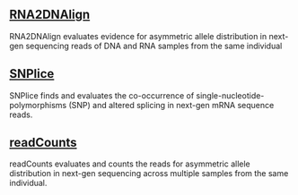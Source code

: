 ## [RNA2DNAlign](RNA2DNAlign)
RNA2DNAlign evaluates evidence for asymmetric allele distribution in next-gen sequencing reads of DNA and RNA samples from the same individual
## [SNPlice](SNPlice)
SNPlice finds and evaluates the co-occurrence of single-nucleotide-polymorphisms (SNP) and altered splicing in next-gen mRNA sequence reads.
## [readCounts](readCounts)
readCounts evaluates and counts the reads for asymmetric allele distribution in
next-gen sequencing across multiple samples from the same individual.
